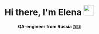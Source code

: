 <h1 align="center">Hi there, I'm <a target="_blank">Elena</a> 
<img src="https://github.com/blackcater/blackcater/raw/main/images/Hi.gif" height="33"/></h1>
<h4 align="center">QA-engineer from Russia 🇷🇺</h4>
